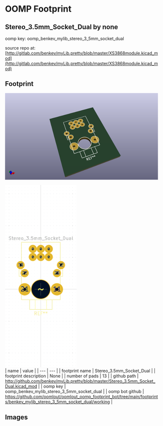 # OOMP Footprint  
## Stereo_3.5mm_Socket_Dual  by none  
  
oomp key: oomp_benkev_mylib_stereo_3_5mm_socket_dual  
  
source repo at: [http://gitlab.com/benkev/myLib.pretty/blob/master/XS3868module.kicad_mod](http://gitlab.com/benkev/myLib.pretty/blob/master/XS3868module.kicad_mod)  
## Footprint  
  
[![working_kicad_pcb_3d.png](working_kicad_pcb_3d_600.png)](working_kicad_pcb_3d.png)  
  
[![working.png](working_600.png)](working.png)  
| name | value | 
| --- | --- | 
| footprint name | Stereo_3.5mm_Socket_Dual | 
| footprint description | None | 
| number of pads | 13 | 
| github path | http://github.com/benkev/myLib.pretty/blob/master/Stereo_3.5mm_Socket_Dual.kicad_mod | 
| oomp key | oomp_benkev_mylib_stereo_3_5mm_socket_dual | 
| oomp bot github | https://github.com/oomlout/oomlout_oomp_footprint_bot/tree/main/footprints/benkev_mylib_stereo_3_5mm_socket_dual/working | 
## Images  
